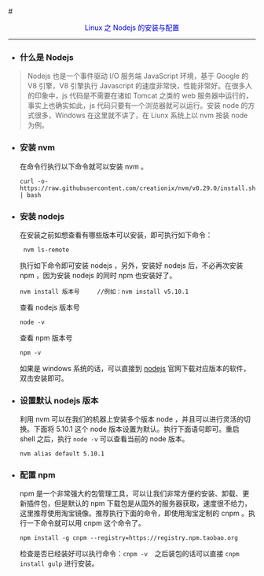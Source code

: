 #<p align="center"><font color="#0000dd">Linux 之 Nodejs 的安装与配置</font></p>

---

- ### 什么是 Nodejs

> Nodejs 也是一个事件驱动 I/O 服务端 JavaScript 环境，基于 Google 的 V8 引擎，V8 引擎执行 Javascript 的速度非常快，性能非常好。在很多人的印象中，js 代码是不需要在诸如 Tomcat 之类的 web 服务器中运行的，事实上也确实如此，js 代码只要有一个浏览器就可以运行。安装 node 的方式很多，Windows 在这里就不讲了，在 Liunx 系统上以 nvm 按装 node 为例。

- ### 安装 nvm

  在命令行执行以下命令就可以安装 nvm 。

  ```
  curl -o- https://raw.githubusercontent.com/creationix/nvm/v0.29.0/install.sh | bash
  ```

* ### 安装 nodejs

  在安装之前如想查看有哪些版本可以安装，即可执行如下命令：

  ```
   nvm ls-remote
  ```

  执行如下命令即可安装 nodejs ，另外，安装好 nodejs 后，不必再次安装 npm ，因为安装 nodejs 的同时 npm 也安装好了。

  ```
  nvm install 版本号　　　//例如：nvm install v5.10.1
  ```

  查看 nodejs 版本号

  ```
  node -v
  ```

  查看 npm 版本号

  ```
  npm -v
  ```

  如果是 windows 系统的话，可以直接到 [nodejs](https://nodejs.org/zh-cn/) 官网下载对应版本的软件，双击安装即可。

- ### 设置默认 nodejs 版本
  利用 nvm 可以在我们的机器上安装多个版本 node ，并且可以进行灵活的切换。下面将 5.10.1 这个 node 版本设置为默认。执行下面语句即可。重启 shell 之后，执行 `node -v` 可以查看当前的 node 版本。
  ```
  nvm alias default 5.10.1
  ```

* ### 配置 npm

  npm 是一个非常强大的包管理工具，可以让我们非常方便的安装、卸载、更新插件包，但是默认的 npm 下载包是从国外的服务器获取，速度很不给力，这里推荐使用淘宝镜像。推荐执行下面的命令，即使用淘宝定制的 cnpm 。执行一下命令就可以用 cnpm 这个命令了。

  ```
  npm install -g cnpm --registry=https://registry.npm.taobao.org
  ```

  检查是否已经装好可以执行命令：`cnpm -v`　之后装包的话可以直接 `cnpm install gulp` 进行安装。
